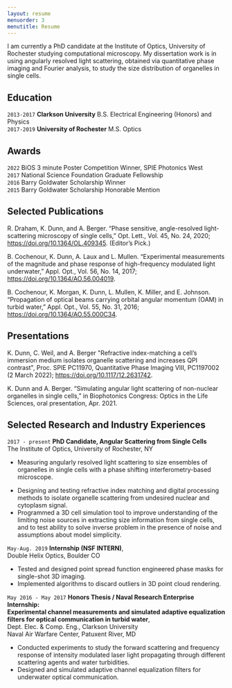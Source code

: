 ```yaml
---
layout: resume
menuorder: 3
menutitle: Resume
---
```

I am currently a PhD candidate at the Institute of Optics, University of Rochester studying computational microscopy. My dissertation work is in using angularly resolved light scattering, obtained via quantitative phase imaging and Fourier analysis, to study the size distribution of organelles in single cells.

## Education

`2013-2017`
__Clarkson University__
B.S. Electrical Engineering (Honors) and Physics  
`2017-2019`
__University of Rochester__
M.S. Optics

## Awards
`2022`
BiOS 3 minute Poster Competition Winner, SPIE Photonics West  
`2017`
National Science Foundation Graduate Fellowship  
`2016`
Barry Goldwater Scholarship Winner  
`2015`
Barry Goldwater Scholarship Honorable Mention

## Selected Publications

<!-- A list is also available [online](https://scholar.google.co.uk/citations?user=LTOTl0YAAAAJ) -->

R. Draham, K. Dunn, and A. Berger. “Phase sensitive, angle-resolved light-scattering microscopy of single cells,”
Opt. Lett., Vol. 45, No. 24, 2020; <https://doi.org/10.1364/OL.409345>. (Editor’s Pick.)

B. Cochenour, K. Dunn, A. Laux and L. Mullen. “Experimental measurements of the magnitude and phase
response of high-frequency modulated light underwater,” Appl. Opt., Vol. 56, No. 14, 2017; <https://doi.org/10.1364/AO.56.004019>.

B. Cochenour, K. Morgan, K. Dunn, L. Mullen, K. Miller, and E. Johnson. “Propagation of optical beams carrying
orbital angular momentum (OAM) in turbid water,” Appl. Opt., Vol. 55, No. 31, 2016; <https://doi.org/10.1364/AO.55.000C34>.

## Presentations

K. Dunn, C. Weil, and A. Berger "Refractive index-matching a cell’s immersion medium isolates organelle scattering and increases QPI contrast", Proc. SPIE PC11970, Quantitative Phase Imaging VIII, PC1197002 (2 March 2022); <https://doi.org/10.1117/12.2631742>.

K. Dunn and A. Berger. “Simulating angular light scattering of non-nuclear organelles in single cells,” in
Biophotonics Congress: Optics in the Life Sciences, oral presentation, Apr. 2021.

## Selected Research and Industry Experiences

`2017 - present`
__PhD Candidate, Angular Scattering from Single Cells__  
The Institute of Optics, University of Rochester, NY <br>
* Measuring angularly resolved light scattering to size ensembles of organelles in single cells with a phase shifting
interferometry-based microscope.
- Designing and testing refractive index matching and digital processing methods to isolate organelle scattering
from undesired nuclear and cytoplasm signal.
- Programmed a 3D cell simulation tool to improve understanding of the limiting noise sources in extracting size
information from single cells, and to test ability to solve inverse problem in the presence of noise and
assumptions about model simplicity.

`May-Aug. 2019`
__Internship (NSF INTERN)__,  
Double Helix Optics, Boulder CO  
- Tested and designed point spread function engineered phase masks for single-shot 3D imaging.
- Implemented algorithms to discard outliers in 3D point cloud rendering.

`May 2016 - May 2017`
__Honors Thesis / Naval Research Enterprise Internship:  
Experimental channel measurements and simulated adaptive equalization filters for optical communication in turbid water__,  
Dept. Elec. & Comp. Eng., Clarkson University  
Naval Air Warfare Center, Patuxent River, MD
- Conducted experiments to study the forward scattering and frequency response of intensity modulated laser light
propagating through different scattering agents and water turbidities.
- Designed and simulated adaptive channel equalization filters for underwater optical communication.


<!-- ### Footer

Last updated: April 2022 -->


